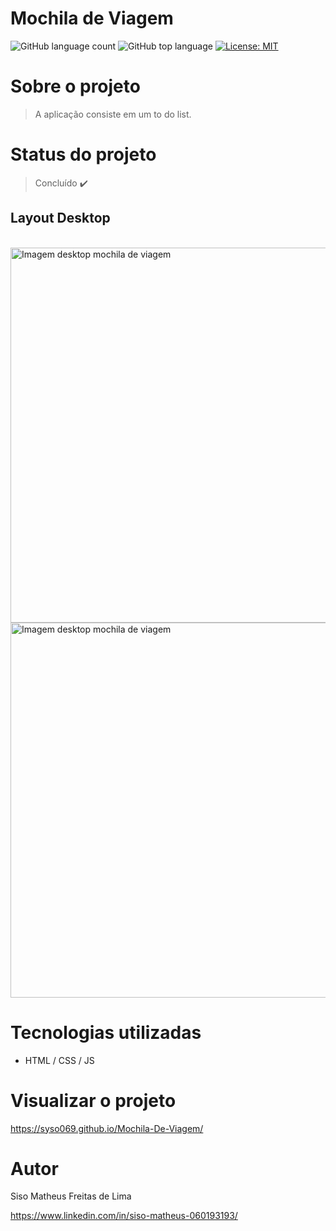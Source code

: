 # Mochila de Viagem

![GitHub language count](https://img.shields.io/github/languages/count/syso069/Mobile-First)
![GitHub top language](https://img.shields.io/github/languages/top/syso069/Mobile-First)
[![License: MIT](https://img.shields.io/badge/License-MIT-yellow.svg)](https://opensource.org/licenses/MIT)

# Sobre o projeto

> A aplicação consiste em um to do list.

# Status do projeto

> Concluído ✔️

## Layout Desktop
<div style="display: inline_block"><br>
<img height="600" alt="Imagem desktop mochila de viagem" src="https://user-images.githubusercontent.com/94554205/222870807-d7e4fd66-f0b2-406b-b737-d100f8d0123d.png">
<img height="600" alt="Imagem desktop mochila de viagem" src="https://user-images.githubusercontent.com/94554205/222871203-ee2c124c-0a5c-42b1-9ab8-f48dc9016d81.png">
</div>

# Tecnologias utilizadas

- HTML / CSS / JS

# Visualizar o projeto
https://syso069.github.io/Mochila-De-Viagem/

# Autor

Siso Matheus Freitas de Lima

https://www.linkedin.com/in/siso-matheus-060193193/
